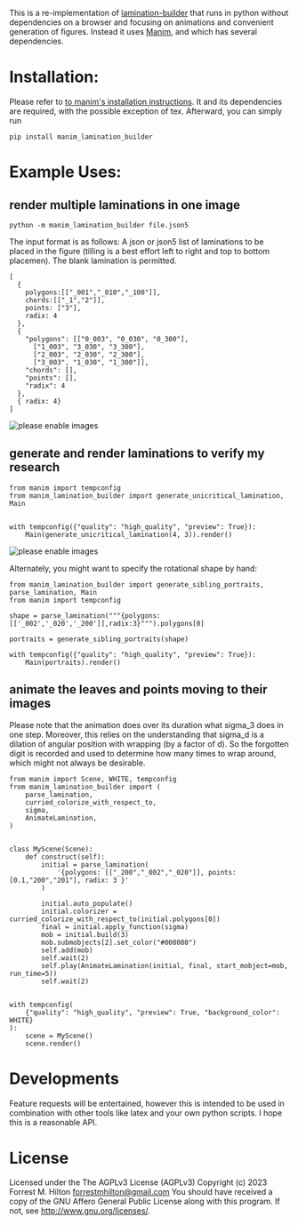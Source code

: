 This is a re-implementation of [lamination-builder](https://csfalcione.github.io/lamination-builder/) that runs in python without dependencies on a browser and focusing on animations and convenient generation of figures. Instead it uses [Manim](https://github.com/ManimCommunity/manim/), and which has several dependencies. 


# Installation:
Please refer to [to manim's installation instructions](https://docs.manim.community/en/stable/installation.html). It and its dependencies are required, with the possible exception of tex. Afterward, you can simply run
```
pip install manim_lamination_builder
```

# Example Uses:
## render multiple laminations in one image
```
python -m manim_lamination_builder file.json5
```
The input format is as follows: A json or json5 list of laminations to be placed in the figure (tilling is a best effort left to right and top to bottom placemen). The blank lamination is permitted.
```
[
  {
    polygons:[["_001","_010","_100"]],
    chords:[["_1","2"]],
    points: ["3"],
    radix: 4
  },
  {
    "polygons": [["0_003", "0_030", "0_300"], 
      ["1_003", "3_030", "3_300"], 
      ["2_003", "2_030", "2_300"], 
      ["3_003", "1_030", "1_300"]], 
    "chords": [], 
    "points": [], 
    "radix": 4
  },
  { radix: 4}
]
```
![please enable images](https://github.com/ForrestHilton/python-lamination-builder/blob/main/contrived_example.png "Render of json above")

## generate and render laminations to verify my research
```
from manim import tempconfig
from manim_lamination_builder import generate_unicritical_lamination, Main


with tempconfig({"quality": "high_quality", "preview": True}):
    Main(generate_unicritical_lamination(4, 3)).render()
```
![please enable images](https://github.com/ForrestHilton/python-lamination-builder/blob/main/example.png "Example Output from my Reasearch")

Alternately, you might want to specify the rotational shape by hand:
```
from manim_lamination_builder import generate_sibling_portraits, parse_lamination, Main
from manim import tempconfig

shape = parse_lamination("""{polygons:[['_002','_020','_200']],radix:3}""").polygons[0]

portraits = generate_sibling_portraits(shape)

with tempconfig({"quality": "high_quality", "preview": True}):
    Main(portraits).render()
```

## animate the leaves and points moving to their images
Please note that the animation does over its duration what sigma_3 does in one step. Moreover, this relies on the understanding that sigma_d is a dilation of angular position with wrapping (by a factor of d). So the forgotten digit is recorded and used to determine how many times to wrap around, which might not always be desirable. 
```
from manim import Scene, WHITE, tempconfig
from manim_lamination_builder import (
    parse_lamination,
    curried_colorize_with_respect_to,
    sigma,
    AnimateLamination,
)


class MyScene(Scene):
    def construct(self):
        initial = parse_lamination(
            '{polygons: [["_200","_002","_020"]], points:[0.1,"200","201"], radix: 3 }'
        )

        initial.auto_populate()
        initial.colorizer = curried_colorize_with_respect_to(initial.polygons[0])
        final = initial.apply_function(sigma)
        mob = initial.build(3)
        mob.submobjects[2].set_color("#008080")
        self.add(mob)
        self.wait(2)
        self.play(AnimateLamination(initial, final, start_mobject=mob, run_time=5))
        self.wait(2)


with tempconfig(
    {"quality": "high_quality", "preview": True, "background_color": WHITE}
):
    scene = MyScene()
    scene.render()
```

# Developments

Feature requests will be entertained, however this is intended to be used in combination with other tools like latex and your own python scripts. I hope this is a reasonable API.

# License
Licensed under the The AGPLv3 License (AGPLv3)
Copyright (c) 2023 Forrest M. Hilton <forrestmhilton@gmail.com>
You should have received a copy of the GNU Affero General Public License
along with this program.  If not, see <http://www.gnu.org/licenses/>.
